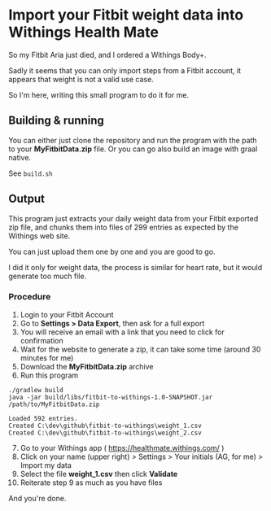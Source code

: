 # Import your Fitbit weight data into Withings Health Mate

So my Fitbit Aria just died, and I ordered a Withings Body+. 

Sadly it seems that you can only import steps from a Fitbit account, 
it appears that weight is not a valid use case. 

So I'm here, writing this small program to do it for me.

## Building & running

You can either just clone the repository and run the program with the path to your **MyFitbitData.zip** file.
Or you can go also build an image with graal native.

See `build.sh`

## Output

This program just extracts your daily weight data from your Fitbit exported zip file, and chunks them into files of 299 entries
as expected by the Withings web site.

You can just upload them one by one and you are good to go.

I did it only for weight data, the process is similar for heart rate, but it would generate too much file.

### Procedure

1. Login to your Fitbit Account
2. Go to **Settings > Data Export**, then ask for a full export
3. You will receive an email with a link that you need to click for confirmation
4. Wait for the website to generate a zip, it can take some time (around 30 minutes for me)
5. Download the **MyFitbitData.zip** archive
6. Run this program
```shell
./gradlew build
java -jar build/libs/fitbit-to-withings-1.0-SNAPSHOT.jar /path/to/MyFitbitData.zip

Loaded 592 entries.
Created C:\dev\github\fitbit-to-withings\weight_1.csv
Created C:\dev\github\fitbit-to-withings\weight_2.csv
```
7. Go to your Withings app ( https://healthmate.withings.com/ )
8. Click on your name (upper right) > Settings > Your initials (AG, for me) > Import my data
9. Select the file **weight_1.csv** then click **Validate**
10. Reiterate step 9 as much as you have files

And you're done.

